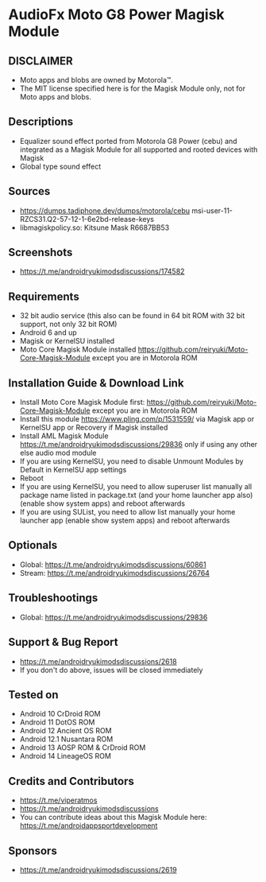 # AudioFx Moto G8 Power Magisk Module

## DISCLAIMER
- Moto apps and blobs are owned by Motorola™.
- The MIT license specified here is for the Magisk Module only, not for Moto apps and blobs.

## Descriptions
- Equalizer sound effect ported from Motorola G8 Power (cebu) and integrated as a Magisk Module for all supported and rooted devices with Magisk
- Global type sound effect

## Sources
- https://dumps.tadiphone.dev/dumps/motorola/cebu msi-user-11-RZCS31.Q2-57-12-1-6e2bd-release-keys
- libmagiskpolicy.so: Kitsune Mask R6687BB53

## Screenshots
- https://t.me/androidryukimodsdiscussions/174582

## Requirements
- 32 bit audio service (this also can be found in 64 bit ROM with 32 bit support, not only 32 bit ROM)
- Android 6 and up
- Magisk or KernelSU installed
- Moto Core Magisk Module installed https://github.com/reiryuki/Moto-Core-Magisk-Module except you are in Motorola ROM

## Installation Guide & Download Link
- Install Moto Core Magisk Module first: https://github.com/reiryuki/Moto-Core-Magisk-Module except you are in Motorola ROM
- Install this module https://www.pling.com/p/1531559/ via Magisk app or KernelSU app or Recovery if Magisk installed
- Install AML Magisk Module https://t.me/androidryukimodsdiscussions/29836 only if using any other else audio mod module
- If you are using KernelSU, you need to disable Unmount Modules by Default in KernelSU app settings
- Reboot
- If you are using KernelSU, you need to allow superuser list manually all package name listed in package.txt (and your home launcher app also) (enable show system apps) and reboot afterwards
- If you are using SUList, you need to allow list manually your home launcher app (enable show system apps) and reboot afterwards

## Optionals
- Global: https://t.me/androidryukimodsdiscussions/60861
- Stream: https://t.me/androidryukimodsdiscussions/26764

## Troubleshootings
- Global: https://t.me/androidryukimodsdiscussions/29836

## Support & Bug Report
- https://t.me/androidryukimodsdiscussions/2618
- If you don't do above, issues will be closed immediately

## Tested on
- Android 10 CrDroid ROM
- Android 11 DotOS ROM
- Android 12 Ancient OS ROM
- Android 12.1 Nusantara ROM
- Android 13 AOSP ROM & CrDroid ROM
- Android 14 LineageOS ROM

## Credits and Contributors
- https://t.me/viperatmos
- https://t.me/androidryukimodsdiscussions
- You can contribute ideas about this Magisk Module here: https://t.me/androidappsportdevelopment

## Sponsors
- https://t.me/androidryukimodsdiscussions/2619


